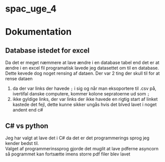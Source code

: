 # spac_uge_4

# Dokumentation

## Database istedet for excel
Da det er meget næmmere at lave ændre i en database tabel end det er at ændre i en excel fil programatisk lavede jeg datasettet om til en database.  
Dette kevede dog noget rensing af dataen. Der var 2 ting der skull til for at rense dataen
1.  da der var links der havede ```;``` i sig og når man eksoportere til .csv på, ivertifal danske computere, kommer kolone sepratoerne ud som ```;```
2. ikke gyldige links, der var links der ikke havede en rigtig start af linket kastede det fejl, dette kunne sikker ungås hvis det blved lavet i noget andent end c#

## C# vs python
Jeg har valgt at lave det i C# da det er det programmerings sprog jeg kender bedst til.  
Valget af programmerinssprog gjorde det muglit at lave pdferne asyncorn så pogrammet kan fortsætte imens storre pdf filer blev lavet